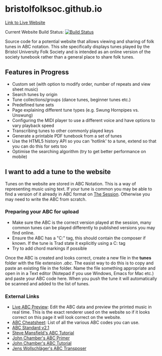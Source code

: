 # bristolfolksoc.github.io

[Link to Live Website](https://bristolfolksoc.github.io)

Current Website Build Status: [![Build Status](https://travis-ci.org/bristolfolksoc/bristolfolksoc.github.io.svg?branch=development)](https://travis-ci.org/bristolfolksoc/bristolfolksoc.github.io)

Source code for a potential website that allows viewing and sharing of folk tunes in ABC notation. This site specifically displays tunes played by the Bristol University Folk Society and is intended as an online version of the society tunebook rather than a general place to share folk tunes.

## Features in Progress
* Custom set (with option to modify order, number of repeats and view sheet music)
* Search tunes by origin
* Tune collections/groups (dance tunes, beginner tunes etc.)
* Predefined tune sets
* Page explaining different tune types (e.g. Swung Hornpipes vs. Unswung)
* Configuring the MIDI player to use a different voice and have options to vary playback speed
* Transcribing tunes to other commonly played keys
* Generate a printable PDF tunebook from a set of tunes
* Use the HTML5 history API so you can 'hotlink' to a tune, extend so that you can do this for sets too
* Optimise the searching algorithm (try to get better performance on mobile)

## I want to add a tune to the website

Tunes on the website are stored in ABC Notation. This is a way of representing music using text. If your tune is common you may be able to find a version of it already in ABC format on [The Session](http://www.thesession.org/). Otherwise you may need to write the ABC from scratch.

### Preparing your ABC for upload
* Make sure the ABC is the correct version played at the session, many common tunes can be played differently to published versions you may find online.
* Ensure the ABC has a "C:" tag, this should contain the composer if known. If the tune is Trad state it explicitly using a C: tag
* Try to add chord markings if possible

Once the ABC is created and looks correct, create a new file in the __tunes__ folder with the file extension _.abc_. The easist way to do this is to copy and paste an existing file in the folder. Name the file something appropriate and open in in a Text editor (Notepad if you use Windows, Emacs for Mac etc.) and paste your ABC code here. When you push the tune it will automatically be scanned and added to the list of tunes.

### External Links
* [Live ABC Preview](https://abcjs.net/abcjs-editor.html): Edit the ABC data and preview the printed music in real time. This is the exact renderer used on the website so if it looks correct on this page it will look correct on the website.
* [ABC Cheatsheet](http://www.stephenmerrony.co.uk/uploads/ABCquickRefv0_6.pdf): List of all the various ABC codes you can use.
* [ABC Standard v2.1](http://abcnotation.com/wiki/abc:standard:v2.1)
* [Steve Mansfield's ABC Tutorial](http://www.lesession.co.uk/abc/abc_notation.htm)
* [John Chamber's ABC Primer](http://abcnotation.com/wiki/abc:standard:v2.1)
* [John Chamber's ABC Tutorial](http://trillian.mit.edu/~jc/music/abc/doc/ABCtutorial.html)
* [Jens Wollschläger's ABC Transposer](http://www.franziskaludwig.de/abctransposer/)

